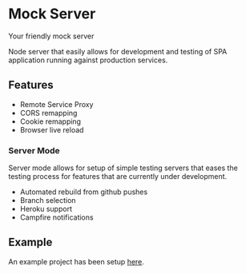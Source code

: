 # Mock Server

Your friendly mock server

Node server that easily allows for development and testing of SPA application running against
production services.

## Features

- Remote Service Proxy
- CORS remapping
- Cookie remapping
- Browser live reload

### Server Mode

Server mode allows for setup of simple testing servers that eases the testing process for features
that are currently under development.

- Automated rebuild from github pushes
- Branch selection
- Heroku support
- Campfire notifications


## Example
An example project has been setup [here](https://github.com/kpdecker/mock-server-meetup).

